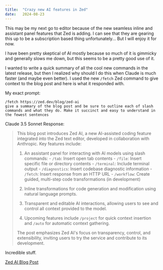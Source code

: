 ```yaml
---
title:  "Crazy new AI features in Zed"
date:   2024-08-23
---
```


This may be my next go to editor because of the new seamless inline and assistant panel features that Zed is adding. I can see that they are gearing this up to be a subscription based thing unfortunately... But I will enjoy it for now.

I have been pretty skeptical of AI mostly because so much of it is gimmicky and generally slows me down, but this seems to be a pretty good use of it.

I wanted to write a quick summary of all the cool new commands in the latest release, but then I realized why should I do this when Claude is much faster (and maybe even better). I used the new `/fetch` Zed command to give context to the blog post and here is what it responded with.

My exact prompt:

```
/fetch https://zed.dev/blog/zed-ai
give a summary of the blog post and be sure to outline each of slash commands and what they do. Make it succinct and easy to understand in the fewest sentences
```

Claude 3.5 Sonnet Response:

> This blog post introduces Zed AI, a new AI-assisted coding feature integrated into the Zed text editor, developed in collaboration with Anthropic. Key features include:
>
> 1. An assistant panel for interacting with AI models using slash commands:
    - `/tab`: Insert open tab contents
    - `/file`: Insert specific file or directory contents
    - `/terminal`: Include terminal output
    - `/diagnostics`: Insert codebase diagnostic information
    - `/fetch`: Insert response from an HTTP URL
    - `/workflow`: Create guided, multi-step code transformations (in development)
>
> 2. Inline transformations for code generation and modification using natural language prompts.
>
> 3. Transparent and editable AI interactions, allowing users to see and control all context provided to the model.
>
> 4. Upcoming features include `/project` for quick context insertion and `/auto` for automatic context gathering.
>
> The post emphasizes Zed AI's focus on transparency, control, and extensibility, inviting users to try the service and contribute to its development.

Incredible stuff.

<a href="https://zed.dev/blog/zed-ai" target="_blank">Zed AI Blog Post</a>
